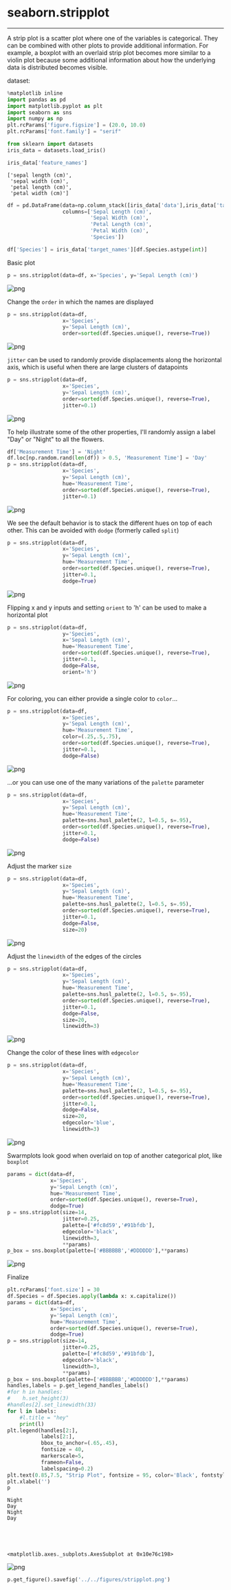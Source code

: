 
# seaborn.stripplot
---
A strip plot is a scatter plot where one of the variables is categorical. They can be combined with other plots to provide additional information. For example, a boxplot with an overlaid strip plot becomes more similar to a violin plot because some additional information about how the underlying data is distributed becomes visible.

dataset:


```python
%matplotlib inline
import pandas as pd
import matplotlib.pyplot as plt
import seaborn as sns
import numpy as np
plt.rcParams['figure.figsize'] = (20.0, 10.0)
plt.rcParams['font.family'] = "serif"
```


```python
from sklearn import datasets
iris_data = datasets.load_iris()
```


```python
iris_data['feature_names']
```




    ['sepal length (cm)',
     'sepal width (cm)',
     'petal length (cm)',
     'petal width (cm)']




```python
df = pd.DataFrame(data=np.column_stack([iris_data['data'],iris_data['target']]),
                  columns=['Sepal Length (cm)',
                           'Sepal Width (cm)',
                           'Petal Length (cm)',
                           'Petal Width (cm)',
                           'Species'])
```


```python
df['Species'] = iris_data['target_names'][df.Species.astype(int)]
```

Basic plot


```python
p = sns.stripplot(data=df, x='Species', y='Sepal Length (cm)')
```


![png](output_7_0.png)


Change the `order` in which the names are displayed


```python
p = sns.stripplot(data=df,
                  x='Species',
                  y='Sepal Length (cm)',
                  order=sorted(df.Species.unique(), reverse=True))
```


![png](output_9_0.png)


`jitter` can be used to randomly provide displacements along the horizontal axis, which is useful when there are large clusters of datapoints


```python
p = sns.stripplot(data=df,
                  x='Species',
                  y='Sepal Length (cm)',
                  order=sorted(df.Species.unique(), reverse=True),
                  jitter=0.1)
```


![png](output_11_0.png)


To help illustrate some of the other properties, I'll randomly assign a label "Day" or "Night" to all the flowers.


```python
df['Measurement Time'] = 'Night'
df.loc[np.random.rand(len(df)) > 0.5, 'Measurement Time'] = 'Day'
p = sns.stripplot(data=df,
                  x='Species',
                  y='Sepal Length (cm)',
                  hue='Measurement Time',
                  order=sorted(df.Species.unique(), reverse=True),
                  jitter=0.1)
```


![png](output_13_0.png)


We see the default behavior is to stack the different hues on top of each other. This can be avoided with `dodge` (formerly called `split`)


```python
p = sns.stripplot(data=df,
                  x='Species',
                  y='Sepal Length (cm)',
                  hue='Measurement Time',
                  order=sorted(df.Species.unique(), reverse=True),
                  jitter=0.1,
                  dodge=True)
```


![png](output_15_0.png)


Flipping x and y inputs and setting `orient` to 'h' can be used to make a horizontal plot


```python
p = sns.stripplot(data=df,
                  y='Species',
                  x='Sepal Length (cm)',
                  hue='Measurement Time',
                  order=sorted(df.Species.unique(), reverse=True),
                  jitter=0.1,
                  dodge=False,
                  orient='h')
```


![png](output_17_0.png)


For coloring, you can either provide a single color to `color`...


```python
p = sns.stripplot(data=df,
                  x='Species',
                  y='Sepal Length (cm)',
                  hue='Measurement Time',
                  color=(.25,.5,.75),
                  order=sorted(df.Species.unique(), reverse=True),
                  jitter=0.1,
                  dodge=False)
```


![png](output_19_0.png)


...or you can use one of the many variations of the `palette` parameter


```python
p = sns.stripplot(data=df,
                  x='Species',
                  y='Sepal Length (cm)',
                  hue='Measurement Time',
                  palette=sns.husl_palette(2, l=0.5, s=.95),
                  order=sorted(df.Species.unique(), reverse=True),
                  jitter=0.1,
                  dodge=False)
```


![png](output_21_0.png)


Adjust the marker `size`


```python
p = sns.stripplot(data=df,
                  x='Species',
                  y='Sepal Length (cm)',
                  hue='Measurement Time',
                  palette=sns.husl_palette(2, l=0.5, s=.95),
                  order=sorted(df.Species.unique(), reverse=True),
                  jitter=0.1,
                  dodge=False,
                  size=20)
```


![png](output_23_0.png)


Adjust the `linewidth` of the edges of the circles


```python
p = sns.stripplot(data=df,
                  x='Species',
                  y='Sepal Length (cm)',
                  hue='Measurement Time',
                  palette=sns.husl_palette(2, l=0.5, s=.95),
                  order=sorted(df.Species.unique(), reverse=True),
                  jitter=0.1,
                  dodge=False,
                  size=20,
                  linewidth=3)
```


![png](output_25_0.png)


Change the color of these lines with `edgecolor`


```python
p = sns.stripplot(data=df,
                  x='Species',
                  y='Sepal Length (cm)',
                  hue='Measurement Time',
                  palette=sns.husl_palette(2, l=0.5, s=.95),
                  order=sorted(df.Species.unique(), reverse=True),
                  jitter=0.1,
                  dodge=False,
                  size=20,
                  edgecolor='blue',
                  linewidth=3)
```


![png](output_27_0.png)


Swarmplots look good when overlaid on top of another categorical plot, like `boxplot`


```python
params = dict(data=df,
              x='Species',
              y='Sepal Length (cm)',
              hue='Measurement Time',
              order=sorted(df.Species.unique(), reverse=True),
              dodge=True)
p = sns.stripplot(size=14,
                  jitter=0.25,
                  palette=['#fc8d59','#91bfdb'],
                  edgecolor='black',
                  linewidth=3,
                  **params)
p_box = sns.boxplot(palette=['#BBBBBB','#DDDDDD'],**params)
```


![png](output_29_0.png)


Finalize


```python
plt.rcParams['font.size'] = 30
df.Species = df.Species.apply(lambda x: x.capitalize())
params = dict(data=df,
              x='Species',
              y='Sepal Length (cm)',
              hue='Measurement Time',
              order=sorted(df.Species.unique(), reverse=True),
              dodge=True)
p = sns.stripplot(size=14,
                  jitter=0.25,
                  palette=['#fc8d59','#91bfdb'],
                  edgecolor='black',
                  linewidth=3,
                  **params)
p_box = sns.boxplot(palette=['#BBBBBB','#DDDDDD'],**params)
handles,labels = p.get_legend_handles_labels()
#for h in handles:
#    h.set_height(3)
#handles[2].set_linewidth(33)
for l in labels:
    #l.title = "hey"
    print(l)
plt.legend(handles[2:],
           labels[2:],
           bbox_to_anchor=(.65,.45),
           fontsize = 40,
           markerscale=5,
           frameon=False,
           labelspacing=0.2)
plt.text(0.85,7.5, "Strip Plot", fontsize = 95, color='Black', fontstyle='italic')
plt.xlabel('')
p
```

    Night
    Day
    Night
    Day





    <matplotlib.axes._subplots.AxesSubplot at 0x10e76c198>




![png](output_31_2.png)



```python
p.get_figure().savefig('../../figures/stripplot.png')
```
